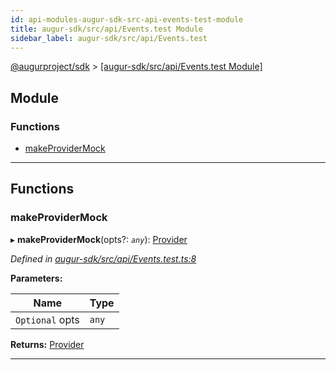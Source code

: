 ```yaml
---
id: api-modules-augur-sdk-src-api-events-test-module
title: augur-sdk/src/api/Events.test Module
sidebar_label: augur-sdk/src/api/Events.test
---
```


[@augurproject/sdk](api-readme.md) > [[augur-sdk/src/api/Events.test Module]](api-modules-augur-sdk-src-api-events-test-module.md)

## Module

### Functions

* [makeProviderMock](api-modules-augur-sdk-src-api-events-test-module.md#makeprovidermock)

---

## Functions

<a id="makeprovidermock"></a>

###  makeProviderMock

▸ **makeProviderMock**(opts?: *`any`*): [Provider](api-interfaces-augur-sdk-src-ethereum-provider-provider.md)

*Defined in [augur-sdk/src/api/Events.test.ts:8](https://github.com/AugurProject/augur/blob/3727cd4ec9/packages/augur-sdk/src/api/Events.test.ts#L8)*

**Parameters:**

| Name | Type |
| ------ | ------ |
| `Optional` opts | `any` |

**Returns:** [Provider](api-interfaces-augur-sdk-src-ethereum-provider-provider.md)

___

